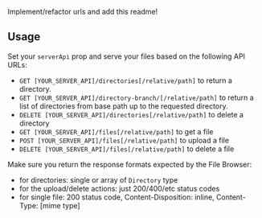 Implement/refactor urls and add this readme!

## Usage
Set your `serverApi` prop and serve your files based on the following API URLs:

- `GET [YOUR_SERVER_API]/directories[/relative/path]` to return a directory.
- `GET [YOUR_SERVER_API]/directory-branch/[/relative/path]` to return a list of directories from base path up to the requested directory.
- `DELETE [YOUR_SERVER_API]/directories[/relative/path]` to delete a directory
- `GET [YOUR_SERVER_API]/files[/relative/path]` to get a file
- `POST [YOUR_SERVER_API]/files[/relative/path]` to upload a file
- `DELETE [YOUR_SERVER_API]/files[/relative/path]` to delete a file

Make sure you return the response formats expected by the File Browser:
- for directories: single or array of `Directory` type
- for the upload/delete actions: just 200/400/etc status codes
- for single file: 200 status code, Content-Disposition: inline, Content-Type: [mime type]